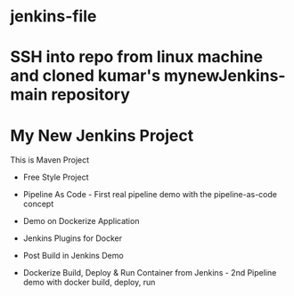 
# jenkins-file

SSH into repo from linux machine
and cloned kumar's mynewJenkins-main repository
=======
# My New Jenkins Project 


This is Maven Project

- Free Style Project

- Pipeline As Code - First real pipeline demo with the pipeline-as-code concept

- Demo on Dockerize Application

- Jenkins Plugins for Docker

- Post Build in Jenkins Demo

- Dockerize Build, Deploy & Run Container from Jenkins - 2nd Pipeline demo with docker build, deploy, run
